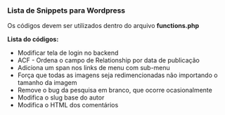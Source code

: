 ### Lista de Snippets para Wordpress

Os códigos devem ser utilizados dentro do arquivo **functions.php**

**Lista do códigos:**

* Modificar tela de login no backend
* ACF - Ordena o campo de Relationship por data de publicação
* Adiciona um span nos links de menu com sub-menu
* Força que todas as imagens seja redimencionadas não importando o tamanho da imagem
* Remove o bug da pesquisa em branco, que ocorre ocasionalmente
* Modifica o slug base do autor
* Modifica o HTML dos comentários

